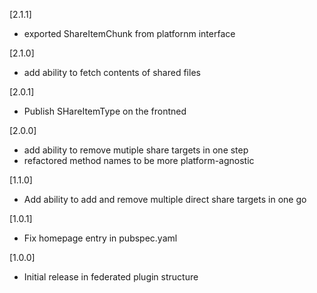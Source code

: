 [2.1.1]
* exported ShareItemChunk from platfornm interface

[2.1.0]
* add ability to fetch contents of shared files

[2.0.1]
* Publish SHareItemType on the frontned

[2.0.0]
* add ability to remove mutiple share targets in one step
* refactored method names to be more platform-agnostic

[1.1.0]
* Add ability to add and remove multiple direct share targets in one go

[1.0.1]
* Fix homepage entry in pubspec.yaml

[1.0.0]
* Initial release in federated plugin structure
